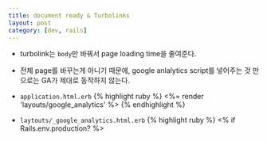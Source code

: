 ```yaml
---
title: document ready & Turbolinks
layout: post
category: [dev, rails]
---
```


- turbolink는 `body`만 바꿔서 page loading time을 줄여준다.
- 전체 page를 바꾸는게 아니기 때문에, google anlalytics script를 넣어주는 것 만으로는 GA가 제대로 동작하지 않는다.
- `application.html.erb`
   {% highlight ruby %}
      <head>
          <%= render 'layouts/google_analytics' %>
      </head>
    {% endhighlight %}
- `laytouts/_google_analytics.html.erb`
    {% highlight ruby %}
      <% if Rails.env.production? %>
        <script>
          (function(i,s,o,g,r,a,m){i['GoogleAnalyticsObject']=r;i[r]=i[r]||function(){
          (i[r].q=i[r].q||[]).push(arguments)},i[r].l=1*new Date();a=s.createElement(o),
          m=s.getElementsByTagName(o)[0];a.async=1;a.src=g;m.parentNode.insertBefore(a,m)
          })(window,document,'script','https://www.google-analytics.com/analytics.js','ga');

          ga('create', 'XX-XXXXXXXX-X', 'auto');
          ga('send', 'pageview');
        </script>
      <% else %>
        <script>
          function ga () {
            var params = Array.prototype.slice.call(arguments, ga.length);
            console.log("GoogleAnalytics: " + params);
          };
        </script>
      <% end %>

    {% endhighlight %}
- `app/assets/javascripts/google_analytics.js.coffee`
  {% highlight ruby %}
    document.addEventListener "turbolinks:load", (event) ->
      if typeof ga is "function"
      ga("set", "location", event.data.url)
      ga("send", "pageview")
  {% endhighlight %}


[credit: sheharyar](https://sheharyar.me/blog/using-google-analytics-in-rails-4-with-turbolinks/)
[credit: scottwb](http://stackoverflow.com/questions/18945464/rails-4-turbolinks-with-google-analytics/25050377#25050377)